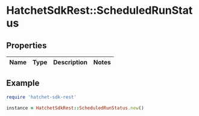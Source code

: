 # HatchetSdkRest::ScheduledRunStatus

## Properties

| Name | Type | Description | Notes |
| ---- | ---- | ----------- | ----- |

## Example

```ruby
require 'hatchet-sdk-rest'

instance = HatchetSdkRest::ScheduledRunStatus.new()
```

